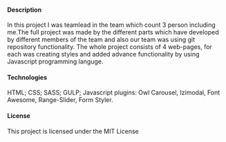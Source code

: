 <h4>Description</h4>
In this project I was teamlead in the team which count 3 person including me.The full project was made by the different parts which 
have developed by different members of the team and also our team was using git repository functionality. The whole project consists of
4 web-pages, for each was creating styles and added advance functionality by using Javascript programming languge. 

<h4>Technologies</h4>
HTML; CSS; SASS; GULP; Javascript plugins: Owl Carousel, Izimodal, Font Awesome, Range-Slider, Form Styler.

<h4>License</h4>
This project is licensed under the MIT License
